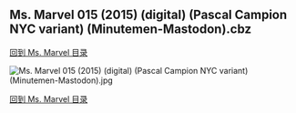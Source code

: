 ## Ms. Marvel 015 (2015) (digital) (Pascal Campion NYC variant) (Minutemen-Mastodon).cbz


[回到 Ms. Marvel 目录](https://github.com/alicewish/markdown/blob/master/series/Ms-Marvel.md)


![Ms. Marvel 015 (2015) (digital) (Pascal Campion NYC variant) (Minutemen-Mastodon).jpg](https://wx1.sinaimg.cn/large/6a9fdecaly1fr0w6iuboij21kw2edkjm.jpg)

[回到 Ms. Marvel 目录](https://github.com/alicewish/markdown/blob/master/series/Ms-Marvel.md)

